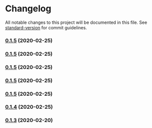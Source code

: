 # Changelog

All notable changes to this project will be documented in this file. See [standard-version](https://github.com/conventional-changelog/standard-version) for commit guidelines.

### [0.1.5](https://github.com/flocasts/flo-scss/compare/v0.2.1...v0.1.5) (2020-02-25)

### [0.1.5](https://github.com/flocasts/flo-scss/compare/v0.2.1...v0.1.5) (2020-02-25)

### [0.1.5](https://github.com/flocasts/flo-scss/compare/v0.2.1...v0.1.5) (2020-02-25)

### [0.1.5](https://github.com/flocasts/flo-scss/compare/v0.2.1...v0.1.5) (2020-02-25)

### [0.1.5](https://github.com/flocasts/flo-scss/compare/v0.2.1...v0.1.5) (2020-02-25)

### [0.1.4](https://github.com/flocasts/flo-scss/compare/v0.2.1...v0.1.4) (2020-02-25)

### [0.1.3](https://github.com/flocasts/flo-scss/compare/v0.1.2...v0.1.3) (2020-02-20)
